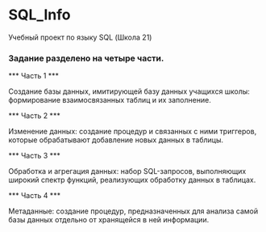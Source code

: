 # SQL_Info
Учебный проект по языку SQL (Школа 21)

### Задание разделено на четыре части.

*** Часть 1 ***

Создание базы данных, имитирующей базу данных учащихся школы: формирование взаимосвязанных таблиц и их заполнение.

*** Часть 2 ***

Изменение данных: создание процедур и связанных с ними триггеров, которые обрабатывают добавление новых данных в таблицы.

*** Часть 3 ***

Обработка и агрегация данных: набор SQL-запросов, выполняющих широкий спектр функций, реализующих обработку данных в таблицах.

*** Часть 4 ***

Метаданные: создание процедур, предназначенных для анализа самой базы данных отдельно от хранящейся в ней информации.
